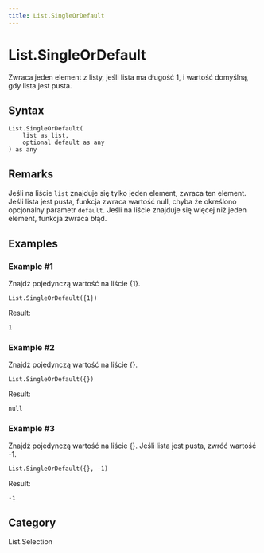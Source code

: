 ```yaml
---
title: List.SingleOrDefault
---
```


# List.SingleOrDefault


Zwraca jeden element z listy, jeśli lista ma długość 1, i wartość domyślną, gdy lista jest pusta.


## Syntax

```powerquery
List.SingleOrDefault(
    list as list,
    optional default as any
) as any
```


## Remarks

Jeśli na liście <code>list</code> znajduje się tylko jeden element, zwraca ten element.    Jeśli lista jest pusta, funkcja zwraca wartość null, chyba że określono opcjonalny parametr <code>default</code>. Jeśli na liście znajduje się więcej niż jeden element, funkcja zwraca błąd.


## Examples

### Example #1 
Znajdź pojedynczą wartość na liście \{1}.
```powerquery
List.SingleOrDefault({1})
```

Result: 
```powerquery
1
```


### Example #2 
Znajdź pojedynczą wartość na liście \{}.
```powerquery
List.SingleOrDefault({})
```

Result: 
```powerquery
null
```


### Example #3 
Znajdź pojedynczą wartość na liście \{}. Jeśli lista jest pusta, zwróć wartość -1.
```powerquery
List.SingleOrDefault({}, -1)
```

Result: 
```powerquery
-1
```




## Category
List.Selection
